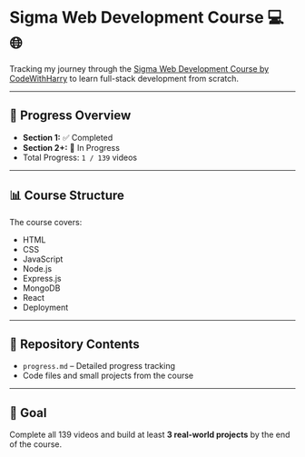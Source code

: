 # Sigma Web Development Course 💻🌐

Tracking my journey through the [Sigma Web Development Course by CodeWithHarry](https://www.codewithharry.com/videos/web-dev-1/) to learn full-stack development from scratch.

---

## 📅 Progress Overview
- **Section 1:** ✅ Completed 
- **Section 2+:** 🚀 In Progress
- Total Progress: `1 / 139` videos

---

## 📊 Course Structure
The course covers:
- HTML
- CSS
- JavaScript
- Node.js
- Express.js
- MongoDB
- React
- Deployment

---

## 📁 Repository Contents
- `progress.md` – Detailed progress tracking
- Code files and small projects from the course

---

## 🎯 Goal
Complete all 139 videos and build at least **3 real-world projects** by the end of the course.
